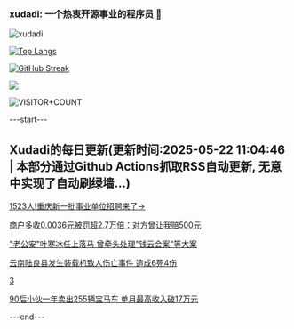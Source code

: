 ### xudadi: 一个热衷开源事业的程序员 👋

![xudadi](https://github-readme-stats-git-masterorgs-github-readme-stats-team.vercel.app/api?username=xudadi)

[![Top Langs](https://github-readme-stats.vercel.app/api/top-langs/?username=xudadi)](https://github.com/anuraghazra/github-readme-stats)

[![GitHub Streak](https://streak-stats.demolab.com?user=xudadi&locale=zh_Hans)](https://git.io/streak-stats)

![](https://raw.githubusercontent.com/xudadi/xudadi/main/assets/github-contribution-grid-snake.svg)

![VISITOR+COUNT](https://komarev.com/ghpvc/?username=xudadi&label=VISITOR+COUNT)


---start---

## Xudadi的每日更新(更新时间:2025-05-22 11:04:46 | 本部分通过Github Actions抓取RSS自动更新, 无意中实现了自动刷绿墙...)

[1523人!重庆新一批事业单位招聘来了→](https://www.gongkaoleida.com/article/2412036)

[商户多收0.0036元被罚超2.7万倍：对方曾让我赔500元](https://m.163.com/news/article/K03QN8E60534P59R.html)

["老公安"叶寒冰任上落马 曾牵头处理"钱云会案"等大案](https://m.163.com/news/article/K056O5P70530JPVV.html)

[云南陆良县发生装载机致人伤亡事件 造成6死4伤](https://m.163.com/news/article/K03BG49A0001899O.html)

[3](https://m.163.com/touch/news/sub/domestic)

[90后小伙一年卖出255辆宝马车 单月最高收入破17万元](https://m.163.com/news/article/K01QR5Q5051492T3.html)

---end---
